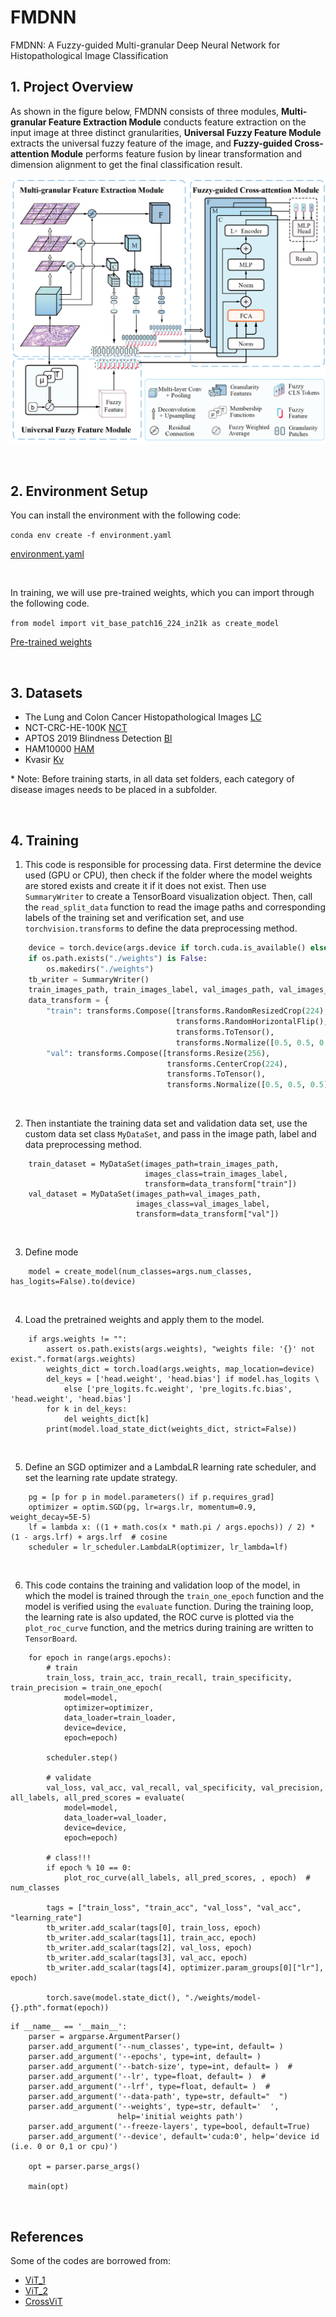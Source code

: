 # FMDNN
FMDNN: A Fuzzy-guided Multi-granular Deep Neural Network for Histopathological Image Classification

## 1. Project Overview

As shown in the figure below, FMDNN consists of three modules, **Multi-granular Feature Extraction Module** conducts feature extraction on the input image at three distinct granularities, **Universal Fuzzy Feature Module** extracts the universal fuzzy feature of the image, and **Fuzzy-guided Cross-attention Module** performs feature fusion by linear transformation and dimension alignment to get the final classification result.

![image](https://github.com/Choutyear/FMDNN/blob/main/Figs/Fig1.png)

<br>

## 2. Environment Setup

You can install the environment with the following code:

```conda env create -f environment.yaml```

[environment.yaml](https://github.com/Choutyear/FMDNN/blob/main/Files/encironment.yaml)

<br>

In training, we will use pre-trained weights, which you can import through the following code.

```from model import vit_base_patch16_224_in21k as create_model```

[Pre-trained weights](https://github.com/google-research/vision_transformer)

<br>

## 3. Datasets

* The Lung and Colon Cancer Histopathological Images [LC](https://www.kaggle.com/datasets/andrewmvd/lung-and-colon-cancer-histopathological-images)
* NCT-CRC-HE-100K [NCT](https://paperswithcode.com/dataset/nct-crc-he-100k)
* APTOS 2019 Blindness Detection [Bl](https://www.kaggle.com/competitions/aptos2019-blindness-detection/data)
* HAM10000 [HAM](https://dataverse.harvard.edu/dataset.xhtml?persistentId=doi:10.7910/DVN/DBW86T)
* Kvasir [Kv](https://datasets.simula.no/kvasir/)

\* Note: Before training starts, in all data set folders, each category of disease images needs to be placed in a subfolder.

<br>

## 4. Training

1. This code is responsible for processing data. First determine the device used (GPU or CPU), then check if the folder where the model weights are stored exists and create it if it does not exist. Then use `SummaryWriter` to create a TensorBoard visualization object. Then, call the `read_split_data` function to read the image paths and corresponding labels of the training set and verification set, and use `torchvision.transforms` to define the data preprocessing method.
```python
    device = torch.device(args.device if torch.cuda.is_available() else "cpu")
    if os.path.exists("./weights") is False:
        os.makedirs("./weights")
    tb_writer = SummaryWriter()
    train_images_path, train_images_label, val_images_path, val_images_label = read_split_data(args.data_path)
    data_transform = {
        "train": transforms.Compose([transforms.RandomResizedCrop(224),
                                     transforms.RandomHorizontalFlip(),
                                     transforms.ToTensor(),
                                     transforms.Normalize([0.5, 0.5, 0.5], [0.5, 0.5, 0.5])]),
        "val": transforms.Compose([transforms.Resize(256),
                                   transforms.CenterCrop(224),
                                   transforms.ToTensor(),
                                   transforms.Normalize([0.5, 0.5, 0.5], [0.5, 0.5, 0.5])])}
```

<br>

2. Then instantiate the training data set and validation data set, use the custom data set class `MyDataSet`, and pass in the image path, label and data preprocessing method.
```
    train_dataset = MyDataSet(images_path=train_images_path,
                              images_class=train_images_label,
                              transform=data_transform["train"])
    val_dataset = MyDataSet(images_path=val_images_path,
                            images_class=val_images_label,
                            transform=data_transform["val"])
```

<br>

3. Define mode
```
    model = create_model(num_classes=args.num_classes, has_logits=False).to(device)
```

<br>

4. Load the pretrained weights and apply them to the model.
```
    if args.weights != "":
        assert os.path.exists(args.weights), "weights file: '{}' not exist.".format(args.weights)
        weights_dict = torch.load(args.weights, map_location=device)
        del_keys = ['head.weight', 'head.bias'] if model.has_logits \
            else ['pre_logits.fc.weight', 'pre_logits.fc.bias', 'head.weight', 'head.bias']
        for k in del_keys:
            del weights_dict[k]
        print(model.load_state_dict(weights_dict, strict=False))
```

<br>

5. Define an SGD optimizer and a LambdaLR learning rate scheduler, and set the learning rate update strategy.
```
    pg = [p for p in model.parameters() if p.requires_grad]
    optimizer = optim.SGD(pg, lr=args.lr, momentum=0.9, weight_decay=5E-5)
    lf = lambda x: ((1 + math.cos(x * math.pi / args.epochs)) / 2) * (1 - args.lrf) + args.lrf  # cosine
    scheduler = lr_scheduler.LambdaLR(optimizer, lr_lambda=lf)
```

<br>

6. This code contains the training and validation loop of the model, in which the model is trained through the `train_one_epoch` function and the model is verified using the `evaluate` function. During the training loop, the learning rate is also updated, the ROC curve is plotted via the `plot_roc_curve` function, and the metrics during training are written to `TensorBoard`.
```
    for epoch in range(args.epochs):
        # train
        train_loss, train_acc, train_recall, train_specificity, train_precision = train_one_epoch(
            model=model,
            optimizer=optimizer,
            data_loader=train_loader,
            device=device,
            epoch=epoch)

        scheduler.step()

        # validate
        val_loss, val_acc, val_recall, val_specificity, val_precision, all_labels, all_pred_scores = evaluate(
            model=model,
            data_loader=val_loader,
            device=device,
            epoch=epoch)

        # class!!!
        if epoch % 10 == 0:
            plot_roc_curve(all_labels, all_pred_scores, , epoch)  # num_classes

        tags = ["train_loss", "train_acc", "val_loss", "val_acc", "learning_rate"]
        tb_writer.add_scalar(tags[0], train_loss, epoch)
        tb_writer.add_scalar(tags[1], train_acc, epoch)
        tb_writer.add_scalar(tags[2], val_loss, epoch)
        tb_writer.add_scalar(tags[3], val_acc, epoch)
        tb_writer.add_scalar(tags[4], optimizer.param_groups[0]["lr"], epoch)

        torch.save(model.state_dict(), "./weights/model-{}.pth".format(epoch))
```

```
if __name__ == '__main__':
    parser = argparse.ArgumentParser()
    parser.add_argument('--num_classes', type=int, default= )
    parser.add_argument('--epochs', type=int, default= )
    parser.add_argument('--batch-size', type=int, default= )  #
    parser.add_argument('--lr', type=float, default= )  #
    parser.add_argument('--lrf', type=float, default= )  #
    parser.add_argument('--data-path', type=str, default="  ")
    parser.add_argument('--weights', type=str, default='  ',
                        help='initial weights path')
    parser.add_argument('--freeze-layers', type=bool, default=True)
    parser.add_argument('--device', default='cuda:0', help='device id (i.e. 0 or 0,1 or cpu)')

    opt = parser.parse_args()

    main(opt)
```

<br>

## References

Some of the codes are borrowed from:
* [ViT_1](https://github.com/huggingface/pytorch-image-models/blob/main/timm/models/vision_transformer.py)
* [ViT_2](https://github.com/WZMIAOMIAO/deep-learning-for-image-processing/tree/master/pytorch_classification/vision_transformer)
* [CrossViT](https://github.com/IBM/CrossViT)

